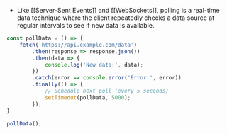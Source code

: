 - Like [[Server-Sent Events]] and [[WebSockets]], polling is a real-time data technique where the client repeatedly checks a data source at regular intervals to see if new data is available.

```js
const pollData = () => {
    fetch('https://api.example.com/data')
        .then(response => response.json())
        .then(data => {
            console.log('New data:', data);
        })
        .catch(error => console.error('Error:', error))
        .finally(() => {
            // Schedule next poll (every 5 seconds)
            setTimeout(pollData, 5000);
        });
}

pollData();
```